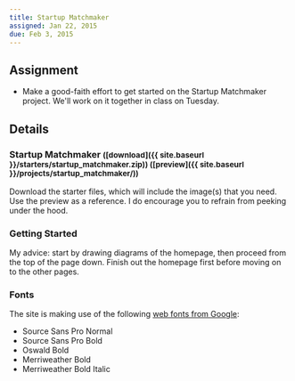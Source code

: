 ```yaml
---
title: Startup Matchmaker
assigned: Jan 22, 2015
due: Feb 3, 2015
---
```


Assignment
----------

* Make a good-faith effort to get started on the Startup Matchmaker project. We'll work on it together in class on Tuesday.


Details
-------

### Startup Matchmaker <small>([download]({{ site.baseurl }}/starters/startup_matchmaker.zip)) ([preview]({{ site.baseurl }}/projects/startup_matchmaker/))</small>

Download the starter files, which will include the image(s) that you need. Use the preview as a reference. I do encourage you to refrain from peeking under the hood.

### Getting Started

My advice: start by drawing diagrams of the homepage, then proceed from the top of the page down. Finish out the homepage first before moving on to the other pages.

### Fonts

The site is making use of the following [web fonts from Google](https://www.google.com/fonts):

- Source Sans Pro Normal
- Source Sans Pro Bold
- Oswald Bold
- Merriweather Bold
- Merriweather Bold Italic
